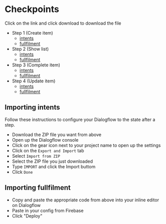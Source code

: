 # Checkpoints

Click on the link and click download to download the file

- Step 1 (Create item)
    - [intents](./code/intents/intents.step.1.zip)
    - [fullfilment](./code/functions/index.step.1.js)
- Step 2 (Show list)
    - [intents](./code/intents/intents.step.2.zip)
    - [fullfilment](./code/functions/index.step.2.js)
- Step 3 (Complete item)
    - [intents](./code/intents/intents.step.3.zip)
    - [fullfilment](./code/functions/index.step.3.js)
- Step 4 (Update item)
    - [intents](./code/intents/intents.step.4.zip)
    - [fullfilment](./code/functions/index.step.4.js)

## Importing intents

Follow these instructions to configure your Dialogflow to the state after a step.

- Download the ZIP file you want from above
- Open up the Dialogflow console
- Click on the gear icon next to your project name to open up the settings
- Click on the `Export and Import` tab
- Select `Import from ZIP`
- Select the ZIP file you just downloaded
- Type `IMPORT` and click the Import buttom
- Click `Done`

## Importing fullfilment

- Copy and paste the appropriate code from above into your inline editor on Dialogflow
- Paste in your config from Firebase
- Click "Deploy"
